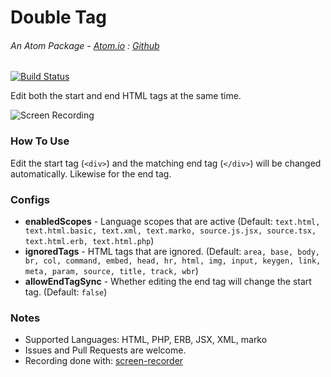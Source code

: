 # Double Tag

###### An Atom Package - [Atom.io](https://atom.io/packages/double-tag) : [Github](https://github.com/dsandstrom/atom-double-tag)
[![Build Status](https://travis-ci.org/dsandstrom/atom-double-tag.svg?branch=master)](https://travis-ci.org/dsandstrom/atom-double-tag)

Edit both the start and end HTML tags at the same time.

![Screen Recording](https://cloud.githubusercontent.com/assets/1400414/15229336/75130366-1845-11e6-9ad7-f6f9359c1eca.gif)

### How To Use
Edit the start tag (`<div>`) and the matching end tag (`</div>`) will be changed automatically. Likewise for the end tag.

### Configs
* **enabledScopes** - Language scopes that are active (Default: `text.html, text.html.basic, text.xml, text.marko, source.js.jsx, source.tsx, text.html.erb, text.html.php`)
* **ignoredTags** - HTML tags that are ignored.  (Default:
`area, base, body, br, col, command, embed, head, hr, html, img, input, keygen, link, meta, param, source, title, track, wbr`)
* **allowEndTagSync** - Whether editing the end tag will change the start tag.  (Default: `false`)

### Notes
* Supported Languages: HTML, PHP, ERB, JSX, XML, marko
* Issues and Pull Requests are welcome.
* Recording done with: [screen-recorder](https://atom.io/packages/screen-recorder)
